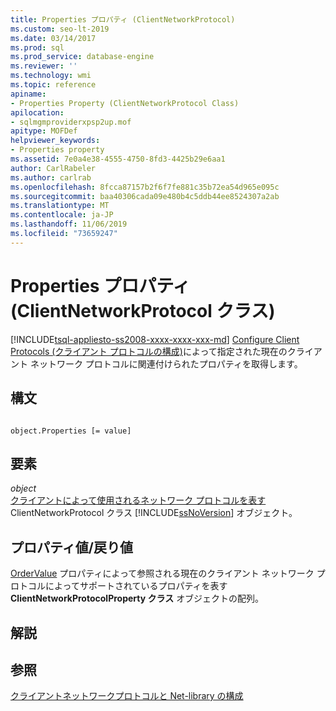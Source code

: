 ```yaml
---
title: Properties プロパティ (ClientNetworkProtocol)
ms.custom: seo-lt-2019
ms.date: 03/14/2017
ms.prod: sql
ms.prod_service: database-engine
ms.reviewer: ''
ms.technology: wmi
ms.topic: reference
apiname:
- Properties Property (ClientNetworkProtocol Class)
apilocation:
- sqlmgmproviderxpsp2up.mof
apitype: MOFDef
helpviewer_keywords:
- Properties property
ms.assetid: 7e0a4e38-4555-4750-8fd3-4425b29e6aa1
author: CarlRabeler
ms.author: carlrab
ms.openlocfilehash: 8fcca87157b2f6f7fe881c35b72ea54d965e095c
ms.sourcegitcommit: baa40306cada09e480b4c5ddb44ee8524307a2ab
ms.translationtype: MT
ms.contentlocale: ja-JP
ms.lasthandoff: 11/06/2019
ms.locfileid: "73659247"
---
```

# <a name="properties-property-clientnetworkprotocol-class"></a>Properties プロパティ (ClientNetworkProtocol クラス)
[!INCLUDE[tsql-appliesto-ss2008-xxxx-xxxx-xxx-md](../../../includes/tsql-appliesto-ss2008-xxxx-xxxx-xxx-md.md)]
  [Configure Client Protocols (クライアント プロトコルの構成)](https://technet.microsoft.com/library/ms181035.aspx)によって指定された現在のクライアント ネットワーク プロトコルに関連付けられたプロパティを取得します。  
  
## <a name="syntax"></a>構文  
  
```  
  
object.Properties [= value]  
```  
  
## <a name="parts"></a>要素  
 *object*  
 [クライアントによって使用されるネットワーク プロトコルを表す](../../../relational-databases/wmi-provider-configuration-classes/clientnetworkprotocol-class/clientnetworkprotocol-class.md) ClientNetworkProtocol クラス [!INCLUDE[ssNoVersion](../../../includes/ssnoversion-md.md)] オブジェクト。  
  
## <a name="property-valuereturn-value"></a>プロパティ値/戻り値  
 [OrderValue](../../../relational-databases/wmi-provider-configuration-classes/clientnetworkprotocolproperty-class/clientnetworkprotocolproperty-class.md) プロパティによって参照される現在のクライアント ネットワーク プロトコルによってサポートされているプロパティを表す **ClientNetworkProtocolProperty クラス** オブジェクトの配列。  
  
## <a name="remarks"></a>解説  
  
## <a name="see-also"></a>参照  
 [クライアントネットワークプロトコルと Net-library の構成](https://technet.microsoft.com/library/ms181035.aspx)  
  
  
